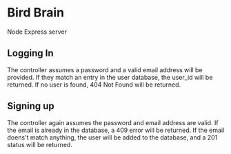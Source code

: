 # Bird Brain
Node Express server


## Logging In
The controller assumes a password and a valid email address will be provided.
If they match an entry in the user database, the user_id will be returned.
If no user is found, 404 Not Found will be returned.

## Signing up
The controller again assumes the password and email address are valid.
If the email is already in the database, a 409 error will be returned.
If the email doens't match anything, the user will be added to the database, and a 201 status will be returned.